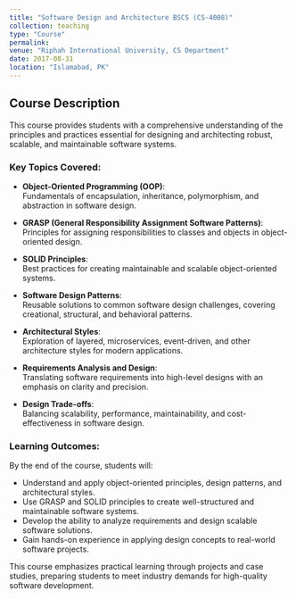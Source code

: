 ```yaml
---
title: "Software Design and Architecture BSCS (CS-4008)"
collection: teaching
type: "Course"
permalink: 
venue: "Riphah International University, CS Department"
date: 2017-08-31
location: "Islamabad, PK"
---
```


## Course Description  
This course provides students with a comprehensive understanding of the principles and practices essential for designing and architecting robust, scalable, and maintainable software systems.  

### Key Topics Covered:  
- **Object-Oriented Programming (OOP)**:  
  Fundamentals of encapsulation, inheritance, polymorphism, and abstraction in software design.  

- **GRASP (General Responsibility Assignment Software Patterns)**:  
  Principles for assigning responsibilities to classes and objects in object-oriented design.  

- **SOLID Principles**:  
  Best practices for creating maintainable and scalable object-oriented systems.
  
- **Software Design Patterns**:  
  Reusable solutions to common software design challenges, covering creational, structural, and behavioral patterns.  

- **Architectural Styles**:  
  Exploration of layered, microservices, event-driven, and other architecture styles for modern applications.  

- **Requirements Analysis and Design**:  
  Translating software requirements into high-level designs with an emphasis on clarity and precision.  

- **Design Trade-offs**:  
  Balancing scalability, performance, maintainability, and cost-effectiveness in software design.  

### Learning Outcomes:  
By the end of the course, students will:  
- Understand and apply object-oriented principles, design patterns, and architectural styles.  
- Use GRASP and SOLID principles to create well-structured and maintainable software systems.  
- Develop the ability to analyze requirements and design scalable software solutions.  
- Gain hands-on experience in applying design concepts to real-world software projects.  

This course emphasizes practical learning through projects and case studies, preparing students to meet industry demands for high-quality software development.  

